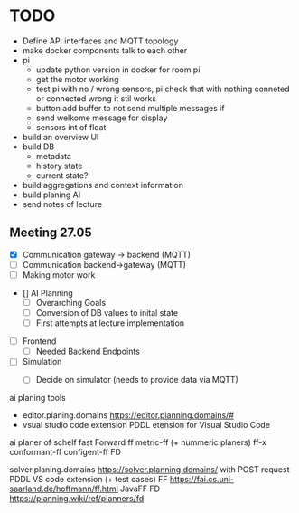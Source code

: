 # TODO

- Define API interfaces and MQTT topology
- make docker components talk to each other
- pi
    - update python version in docker for room pi
    - get the motor working
    - test pi with no / wrong sensors, pi check that with nothing conneted or connected wrong it stil works
    - button add buffer to not send multiple messages if 
    - send welkome message for display
    - sensors int of float
- build an overview UI
- build DB
  - metadata
  - history state
  - current state?
- build aggregations and context information
- build planing AI
- send notes of lecture

## Meeting 27.05

- [x] Communication gateway -> backend (MQTT)
- [ ] Communication backend->gateway (MQTT)
- [ ] Making motor work
- [] AI Planning
  - [ ] Overarching Goals
  - [ ] Conversion of DB values to inital state
  - [ ] First attempts at lecture implementation
- [ ] Frontend
  - [ ] Needed Backend Endpoints
- [ ] Simulation
  - [ ] Decide on simulator (needs to provide data via MQTT)



ai planing tools
- editor.planing.domains https://editor.planning.domains/#
- vsual studio code extension PDDL etension for Visual Studio Code

ai planer of schelf
fast Forward ff
metric-ff (+ nummeric planers)
ff-x
conformant-ff
configent-ff
FD

solver.planing.domains https://solver.planning.domains/ with POST request
PDDL VS code extension (+ test cases)
FF https://fai.cs.uni-saarland.de/hoffmann/ff.html
JavaFF
FD https://planning.wiki/ref/planners/fd
